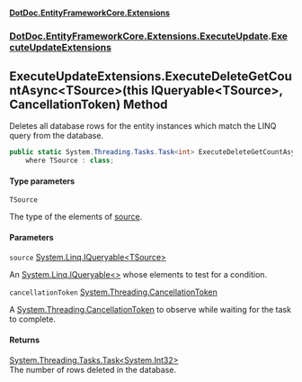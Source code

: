 #### [DotDoc\.EntityFrameworkCore\.Extensions](index.md 'index')
### [DotDoc\.EntityFrameworkCore\.Extensions\.ExecuteUpdate](DotDoc.EntityFrameworkCore.Extensions.ExecuteUpdate.md 'DotDoc\.EntityFrameworkCore\.Extensions\.ExecuteUpdate').[ExecuteUpdateExtensions](ExecuteUpdateExtensions.md 'DotDoc\.EntityFrameworkCore\.Extensions\.ExecuteUpdate\.ExecuteUpdateExtensions')

## ExecuteUpdateExtensions\.ExecuteDeleteGetCountAsync\<TSource\>\(this IQueryable\<TSource\>, CancellationToken\) Method

Deletes all database rows for the entity instances which match the LINQ query from the database\.

```csharp
public static System.Threading.Tasks.Task<int> ExecuteDeleteGetCountAsync<TSource>(this System.Linq.IQueryable<TSource> source, System.Threading.CancellationToken cancellationToken=default(System.Threading.CancellationToken))
    where TSource : class;
```
#### Type parameters

<a name='DotDoc.EntityFrameworkCore.Extensions.ExecuteUpdate.ExecuteUpdateExtensions.ExecuteDeleteGetCountAsync_TSource_(thisSystem.Linq.IQueryable_TSource_,System.Threading.CancellationToken).TSource'></a>

`TSource`

The type of the elements of [source](ExecuteUpdateExtensions.ExecuteDeleteGetCountAsync.G97QR4KV4O29CW7NA8M4LK6Y9.md#DotDoc.EntityFrameworkCore.Extensions.ExecuteUpdate.ExecuteUpdateExtensions.ExecuteDeleteGetCountAsync_TSource_(thisSystem.Linq.IQueryable_TSource_,System.Threading.CancellationToken).source 'DotDoc\.EntityFrameworkCore\.Extensions\.ExecuteUpdate\.ExecuteUpdateExtensions\.ExecuteDeleteGetCountAsync\<TSource\>\(this System\.Linq\.IQueryable\<TSource\>, System\.Threading\.CancellationToken\)\.source')\.
#### Parameters

<a name='DotDoc.EntityFrameworkCore.Extensions.ExecuteUpdate.ExecuteUpdateExtensions.ExecuteDeleteGetCountAsync_TSource_(thisSystem.Linq.IQueryable_TSource_,System.Threading.CancellationToken).source'></a>

`source` [System\.Linq\.IQueryable&lt;](https://learn.microsoft.com/en-us/dotnet/api/system.linq.iqueryable-1 'System\.Linq\.IQueryable\`1')[TSource](ExecuteUpdateExtensions.ExecuteDeleteGetCountAsync.G97QR4KV4O29CW7NA8M4LK6Y9.md#DotDoc.EntityFrameworkCore.Extensions.ExecuteUpdate.ExecuteUpdateExtensions.ExecuteDeleteGetCountAsync_TSource_(thisSystem.Linq.IQueryable_TSource_,System.Threading.CancellationToken).TSource 'DotDoc\.EntityFrameworkCore\.Extensions\.ExecuteUpdate\.ExecuteUpdateExtensions\.ExecuteDeleteGetCountAsync\<TSource\>\(this System\.Linq\.IQueryable\<TSource\>, System\.Threading\.CancellationToken\)\.TSource')[&gt;](https://learn.microsoft.com/en-us/dotnet/api/system.linq.iqueryable-1 'System\.Linq\.IQueryable\`1')

An [System\.Linq\.IQueryable&lt;&gt;](https://learn.microsoft.com/en-us/dotnet/api/system.linq.iqueryable-1 'System\.Linq\.IQueryable\`1') whose elements to test for a condition\.

<a name='DotDoc.EntityFrameworkCore.Extensions.ExecuteUpdate.ExecuteUpdateExtensions.ExecuteDeleteGetCountAsync_TSource_(thisSystem.Linq.IQueryable_TSource_,System.Threading.CancellationToken).cancellationToken'></a>

`cancellationToken` [System\.Threading\.CancellationToken](https://learn.microsoft.com/en-us/dotnet/api/system.threading.cancellationtoken 'System\.Threading\.CancellationToken')

A [System\.Threading\.CancellationToken](https://learn.microsoft.com/en-us/dotnet/api/system.threading.cancellationtoken 'System\.Threading\.CancellationToken') to observe while waiting for the task to complete\.

#### Returns
[System\.Threading\.Tasks\.Task&lt;](https://learn.microsoft.com/en-us/dotnet/api/system.threading.tasks.task-1 'System\.Threading\.Tasks\.Task\`1')[System\.Int32](https://learn.microsoft.com/en-us/dotnet/api/system.int32 'System\.Int32')[&gt;](https://learn.microsoft.com/en-us/dotnet/api/system.threading.tasks.task-1 'System\.Threading\.Tasks\.Task\`1')  
The number of rows deleted in the database\.